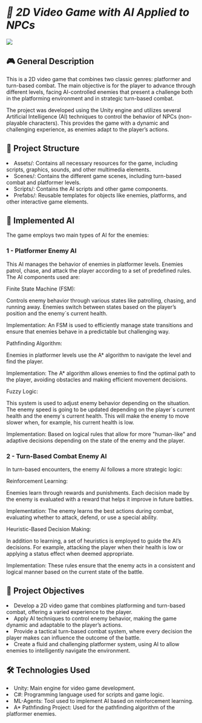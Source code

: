 <h1><em>📜 2D Video Game with AI Applied to NPCs</em></h1> <p align="left"> <img src="https://img.shields.io/badge/STATUS-FINISHED-red"> </p> <h2>🎮 General Description</h2>
This is a 2D video game that combines two classic genres: platformer and turn-based combat. The main objective is for the player to advance through different levels, facing AI-controlled enemies that present a challenge both in the platforming environment and in strategic turn-based combat.

The project was developed using the Unity engine and utilizes several Artificial Intelligence (AI) techniques to control the behavior of NPCs (non-playable characters). This provides the game with a dynamic and challenging experience, as enemies adapt to the player’s actions.

<h2>📂 Project Structure</h2> <li>Assets/: Contains all necessary resources for the game, including scripts, graphics, sounds, and other multimedia elements.</li> <li>Scenes/: Contains the different game scenes, including turn-based combat and platformer levels.</li> <li>Scripts/: Contains the AI scripts and other game components.</li> <li>Prefabs/: Reusable templates for objects like enemies, platforms, and other interactive game elements.</li> <h2>🧠 Implemented AI</h2>
The game employs two main types of AI for the enemies:

<h3>1 - Platformer Enemy AI</h3>
This AI manages the behavior of enemies in platformer levels. Enemies patrol, chase, and attack the player according to a set of predefined rules. The AI components used are:

Finite State Machine (FSM):

Controls enemy behavior through various states like patrolling, chasing, and running away. Enemies switch between states based on the player’s position and the enemy´s current health.

Implementation: An FSM is used to efficiently manage state transitions and ensure that enemies behave in a predictable but challenging way.

Pathfinding Algorithm:

Enemies in platformer levels use the A* algorithm to navigate the level and find the player.

Implementation: The A* algorithm allows enemies to find the optimal path to the player, avoiding obstacles and making efficient movement decisions.

Fuzzy Logic:

This system is used to adjust enemy behavior depending on the situation. The enemy speed is going to be updated depending on the player´s current health and the enemy´s current health. This will make the enemy to move slower when, for example, his current health is low. 

Implementation: Based on logical rules that allow for more "human-like" and adaptive decisions depending on the state of the enemy and the player.

<h3>2 - Turn-Based Combat Enemy AI</h3>
In turn-based encounters, the enemy AI follows a more strategic logic:

Reinforcement Learning:

Enemies learn through rewards and punishments. Each decision made by the enemy is evaluated with a reward that helps it improve in future battles.

Implementation: The enemy learns the best actions during combat, evaluating whether to attack, defend, or use a special ability.

Heuristic-Based Decision Making:

In addition to learning, a set of heuristics is employed to guide the AI’s decisions. For example, attacking the player when their health is low or applying a status effect when deemed appropriate.

Implementation: These rules ensure that the enemy acts in a consistent and logical manner based on the current state of the battle.

<h2>🎯 Project Objectives</h2> <li>Develop a 2D video game that combines platforming and turn-based combat, offering a varied experience to the player.</li> <li>Apply AI techniques to control enemy behavior, making the game dynamic and adaptable to the player’s actions.</li> <li>Provide a tactical turn-based combat system, where every decision the player makes can influence the outcome of the battle.</li> <li>Create a fluid and challenging platformer system, using AI to allow enemies to intelligently navigate the environment.</li> <h2>🛠️ Technologies Used</h2> <li>Unity: Main engine for video game development.</li> <li>C#: Programming language used for scripts and game logic.</li> <li>ML-Agents: Tool used to implement AI based on reinforcement learning.</li> <li>A* Pathfinding Project: Used for the pathfinding algorithm of the platformer enemies.</li>
